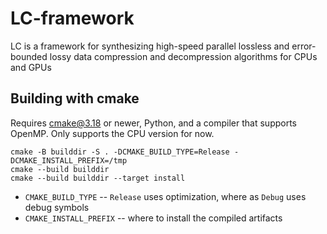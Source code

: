 # LC-framework

LC is a framework for synthesizing high-speed parallel lossless and error-bounded lossy data compression and decompression algorithms for CPUs and GPUs

## Building with cmake

Requires cmake@3.18 or newer, Python, and a compiler that supports OpenMP.  Only supports the CPU version for now.

```
cmake -B builddir -S . -DCMAKE_BUILD_TYPE=Release -DCMAKE_INSTALL_PREFIX=/tmp
cmake --build builddir
cmake --build builddir --target install
```

+ `CMAKE_BUILD_TYPE` -- `Release` uses optimization, where as `Debug` uses debug symbols
+ `CMAKE_INSTALL_PREFIX` -- where to install the compiled artifacts
